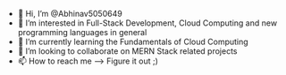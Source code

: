 - 👋 Hi, I’m @Abhinav5050649
- 👀 I’m interested in Full-Stack Development, Cloud Computing and new programming languages in general
- 🌱 I’m currently learning the Fundamentals of Cloud Computing 
- 💞️ I’m looking to collaborate on MERN Stack related projects
- 📫 How to reach me --> Figure it out ;)

<!---
Abhinav5050649/Abhinav5050649 is a ✨ special ✨ repository because its `README.md` (this file) appears on your GitHub profile.
You can click the Preview link to take a look at your changes.
--->
